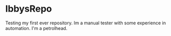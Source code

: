 # IbbysRepo
Testing my first ever repository.
Im a manual tester with some experience in automation. I'm a petrolhead.
